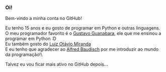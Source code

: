 ### Oi!

Bem-vindo a minha conta no GitHub!

Eu tenho 15 anos e eu gosto de programar em Python e outras linguagens.
O meu programador favorito é o [Gustavo Guanabara](https://github.com/gustavoguanabara/), ele que me ensinou a programar em Python :D\
Eu também gosto do [Luiz Otávio Miranda](https://github.com/luizomf)\
E eu tenho que agradecer ao [Alfred Baudisch](https://github.com/alfredbaudisch) por me introduzir ao mundo da programação!\

Talvez eu vou ficar mais ativo no GitHub depois...

